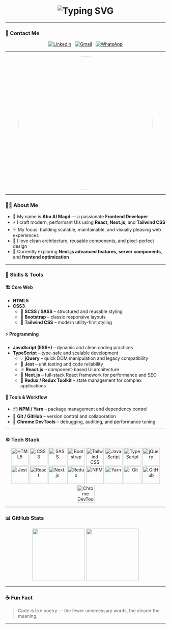 <!-- Profile Banner / Typing Intro -->
<h1 align="center">
  <img src="https://readme-typing-svg.herokuapp.com?font=Fira+Code&size=26&duration=3000&pause=700&color=F75C7E&center=true&vCenter=true&width=600&lines=Hey%2C+I'm+Abo+Al+Magd+👋;Frontend+Developer+%F0%9F%92%BB;React+%2B+Next.js+%2B+Tailwind+Lover+💙;Passionate+About+Clean+Code+and+UI%2FUX+✨" alt="Typing SVG" />
</h1>

---

### 🤖 Contact Me
<p align="center">
  <a href="https://www.linkedin.com/in/mohamed-mahmoud-4138a2373" target="_blank"><img src="https://img.shields.io/badge/LinkedIn-0A66C2?style=for-the-badge&logo=linkedin&logoColor=white" alt="LinkedIn"/></a>
  &nbsp;
  <a href="mailto:abo.al.magd.404@gmail.com" target="_blank"><img src="https://img.shields.io/badge/Gmail-D14836?style=for-the-badge&logo=gmail&logoColor=white" alt="Gmail"/></a>
  &nbsp;
  <a href="https://wa.me/+201095554022" target="_blank"><img src="https://img.shields.io/badge/WhatsApp-25D366?style=for-the-badge&logo=whatsapp&logoColor=white" alt="WhatsApp"/></a>
</p>

---

<p align="center">
  <img src="https://media.giphy.com/media/v1.Y2lkPTc5MGI3NjExYm9ldXF2OGtxODI5ZjM4Y3J0NmYycjJ6eWlhZmluMjJtNGN6NHIweSZlcD12MV9naWZzX3NlYXJjaCZjdD1n/qgQUggAC3Pfv687qPC/giphy.gif" width="420" height="420" style="border-radius:50%;"/>
</p>

---

### 🧑‍💻 About Me
- 👋 My name is **Abo Al Magd** — a passionate **Frontend Developer**  
- ⚡ I craft modern, performant UIs using **React**, **Next.js**, and **Tailwind CSS**  
- ✨ My focus: building scalable, maintainable, and visually pleasing web experiences  
- 🧩 I love clean architecture, reusable components, and pixel-perfect design  
- 🚀 Currently exploring **Next.js advanced features**, **server components**, and **frontend optimization**

---

### 🧠 Skills & Tools  

#### 🏗️ Core Web
- **HTML5**  
- **CSS3**  
  - 🎨 **SCSS / SASS** – structured and reusable styling  
  - 💎 **Bootstrap** – classic responsive layouts  
  - 🌈 **Tailwind CSS** – modern utility-first styling  

#### ⚡ Programming
- **JavaScript (ES6+)** – dynamic and clean coding practices  
- **TypeScript** – type-safe and scalable development  
  - 💡 **jQuery** – quick DOM manipulation and legacy compatibility  
  - 🧪 **Jest** – unit testing and code reliability  
  - ⚛️ **React.js** – component-based UI architecture  
  - 🚀 **Next.js** – full-stack React framework for performance and SEO  
  - 🔁 **Redux / Redux Toolkit** – state management for complex applications  

#### 🧰 Tools & Workflow
- 📦 **NPM / Yarn** – package management and dependency control  
- 🔄 **Git / GitHub** – version control and collaboration  
- 🧭 **Chrome DevTools** – debugging, auditing, and performance tuning  

---

### ⚙️ Tech Stack
<p align="center">
  <img src="https://www.vectorlogo.zone/logos/w3_html5/w3_html5-icon.svg" alt="HTML5" width="55" height="55"/>
  <img src="https://www.vectorlogo.zone/logos/w3_css/w3_css-icon.svg" alt="CSS3" width="55" height="55"/>
  <img src="https://www.vectorlogo.zone/logos/sass-lang/sass-lang-icon.svg" alt="SASS" width="55" height="55"/>
  <img src="https://www.vectorlogo.zone/logos/getbootstrap/getbootstrap-icon.svg" alt="Bootstrap" width="55" height="55"/>
  <img src="https://www.vectorlogo.zone/logos/tailwindcss/tailwindcss-icon.svg" alt="Tailwind CSS" width="55" height="55"/>
  <img src="https://www.vectorlogo.zone/logos/javascript/javascript-icon.svg" alt="JavaScript" width="55" height="55"/>
  <img src="https://www.vectorlogo.zone/logos/typescriptlang/typescriptlang-icon.svg" alt="TypeScript" width="55" height="55"/>
  <img src="https://www.vectorlogo.zone/logos/jquery/jquery-icon.svg" alt="jQuery" width="55" height="55"/>
  <img src="https://www.vectorlogo.zone/logos/jestjsio/jestjsio-icon.svg" alt="Jest" width="55" height="55"/>
  <img src="https://www.vectorlogo.zone/logos/reactjs/reactjs-icon.svg" alt="React" width="55" height="55"/>
  <img src="https://www.vectorlogo.zone/logos/nextjs/nextjs-icon.svg" alt="Next.js" width="55" height="55"/>
  <img src="https://uxwing.com/wp-content/themes/uxwing/download/brands-and-social-media/redux-icon.png" alt="Redux" width="55" height="55"/>
  <img src="https://www.vectorlogo.zone/logos/npmjs/npmjs-icon.svg" alt="NPM" width="55" height="55"/>
  <img src="https://www.vectorlogo.zone/logos/yarnpkg/yarnpkg-icon.svg" alt="Yarn" width="55" height="55"/>
  <img src="https://www.vectorlogo.zone/logos/git-scm/git-scm-icon.svg" alt="Git" width="55" height="55"/>
  <img src="https://www.vectorlogo.zone/logos/github/github-icon.svg" alt="GitHub" width="55" height="55"/> 
  <img src="https://www.vectorlogo.zone/logos/github/github-icon.svg" alt="Chrome DevTools" width="55" height="55"/> 
</p>

---

### 📊 GitHub Stats
<p align="center">
  <img src="https://github-readme-stats.vercel.app/api?username=abo-al-magd-404&show_icons=true&theme=radical" height="165" />
  <img src="https://github-readme-stats.vercel.app/api/top-langs/?username=abo-al-magd-404&layout=compact&theme=radical" height="165" />
</p>

---

### ☕ Fun Fact  
> Code is like poetry — the fewer unnecessary words, the clearer the meaning.

---

